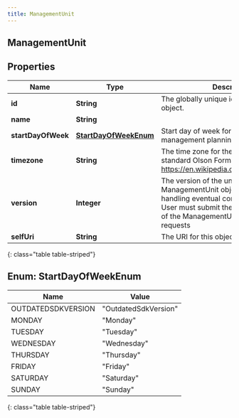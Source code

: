 ```yaml
---
title: ManagementUnit
---
```

## ManagementUnit


## Properties

| Name | Type | Description | Notes |
| ------------ | ------------- | ------------- | ------------- |
| **id** | **String** | The globally unique identifier for the object. |  [optional] |
| **name** | **String** |  |  [optional] |
| **startDayOfWeek** | [**StartDayOfWeekEnum**](#StartDayOfWeekEnum) | Start day of week for workforce management planning purposes |  [optional] |
| **timezone** | **String** | The time zone for the management unit in standard Olson Format (See https://en.wikipedia.org/wiki/Tz_database) |  [optional] |
| **version** | **Integer** | The version of the underlying ManagementUnit object. Useful for handling eventual consistency issues.  User must submit the current version they of the ManagementUnit in any write requests |  |
| **selfUri** | **String** | The URI for this object |  [optional] |
{: class="table table-striped"}


<a name="StartDayOfWeekEnum"></a>

## Enum: StartDayOfWeekEnum

| Name | Value |
| ---- | ----- |
| OUTDATEDSDKVERSION | &quot;OutdatedSdkVersion&quot; |
| MONDAY | &quot;Monday&quot; |
| TUESDAY | &quot;Tuesday&quot; |
| WEDNESDAY | &quot;Wednesday&quot; |
| THURSDAY | &quot;Thursday&quot; |
| FRIDAY | &quot;Friday&quot; |
| SATURDAY | &quot;Saturday&quot; |
| SUNDAY | &quot;Sunday&quot; |
{: class="table table-striped"}


